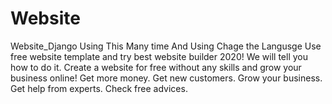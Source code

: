 # Website
Website_Django
Using This Many time And Using Chage the Langusge 
Use free website template and try best website builder 2020! We will tell you how to do it. Create a website for free without any skills and grow your business online! Get more money. Get new customers. Grow your business. Get help from experts. Check free advices.
